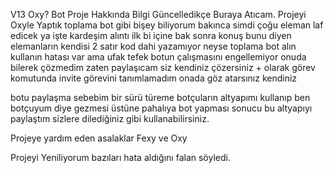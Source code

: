 V13 Oxy? Bot
Proje Hakkında Bilgi
Güncelledikçe Buraya Atıcam.
Projeyi Oxyle Yaptık toplama bot gibi bişey biliyorum bakınca simdi çoğu eleman laf edicek ya işte kardeşim alıntı ilk bi içine bak sonra konuş bunu diyen elemanların kendisi 2 satır kod dahi yazamıyor neyse toplama bot alın kullanın hatası var ama ufak tefek botun çalışmasını engellemiyor onuda bilerek çözmedim zaten paylaşıcam siz kendiniz çözersiniz + olarak görev komutunda invite görevini tanımlamadım onada göz atarsınız kendiniz

botu paylaşma sebebim bir sürü türeme botçuların altyapımı kullanıp ben botçuyum diye gezmesi üstüne pahalıya bot yapması sonucu bu altyapıyı paylaştım sizlere dilediğiniz gibi kullanabilirsiniz.

Projeye yardım eden asalaklar Fexy ve Oxy

Projeyi Yeniliyorum bazıları hata aldığını falan söyledi.
